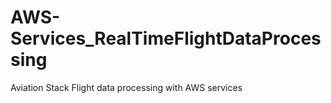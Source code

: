 # AWS-Services_RealTimeFlightDataProcessing
Aviation Stack Flight data processing with AWS services
